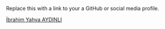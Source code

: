 Replace this with a link to your a GitHub or social media profile.

[İbrahim Yahya AYDINLI](https://github.com/ibrahimyahyaaydinli)
